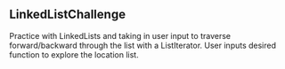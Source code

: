 ## LinkedListChallenge
Practice with LinkedLists and taking in user input to traverse forward/backward through the list with a ListIterator. User inputs desired function to explore the location list.